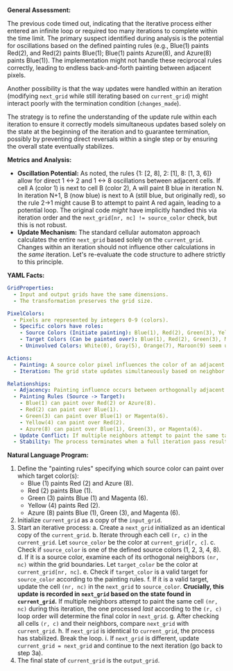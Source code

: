 **General Assessment:**

The previous code timed out, indicating that the iterative process either entered an infinite loop or required too many iterations to complete within the time limit. The primary suspect identified during analysis is the potential for oscillations based on the defined painting rules (e.g., Blue(1) paints Red(2), and Red(2) paints Blue(1); Blue(1) paints Azure(8), and Azure(8) paints Blue(1)). The implementation might not handle these reciprocal rules correctly, leading to endless back-and-forth painting between adjacent pixels.

Another possibility is that the way updates were handled within an iteration (modifying `next_grid` while still iterating based on `current_grid`) might interact poorly with the termination condition (`changes_made`).

The strategy is to refine the understanding of the update rule within each iteration to ensure it correctly models simultaneous updates based solely on the state at the beginning of the iteration and to guarantee termination, possibly by preventing direct reversals within a single step or by ensuring the overall state eventually stabilizes.

**Metrics and Analysis:**

*   **Oscillation Potential:** As noted, the rules {1: [2, 8], 2: [1], 8: [1, 3, 6]} allow for direct 1 <-> 2 and 1 <-> 8 oscillations between adjacent cells. If cell A (color 1) is next to cell B (color 2), A will paint B blue in iteration N. In iteration N+1, B (now blue) is next to A (still blue, but originally red), so the rule 2->1 might cause B to attempt to paint A red again, leading to a potential loop. The original code *might* have implicitly handled this via iteration order and the `next_grid[nr, nc] != source_color` check, but this is not robust.
*   **Update Mechanism:** The standard cellular automaton approach calculates the entire `next_grid` based solely on the `current_grid`. Changes within an iteration should not influence other calculations in the *same* iteration. Let's re-evaluate the code structure to adhere strictly to this principle.

**YAML Facts:**


```yaml
GridProperties:
  - Input and output grids have the same dimensions.
  - The transformation preserves the grid size.

PixelColors:
  - Pixels are represented by integers 0-9 (colors).
  - Specific colors have roles:
    - Source Colors (Initiate painting): Blue(1), Red(2), Green(3), Yellow(4), Azure(8)
    - Target Colors (Can be painted over): Blue(1), Red(2), Green(3), Magenta(6), Azure(8)
    - Uninvolved Colors: White(0), Gray(5), Orange(7), Maroon(9) seem unaffected and do not participate in painting.

Actions:
  - Painting: A source color pixel influences the color of an adjacent target pixel in the *next* iteration step.
  - Iteration: The grid state updates simultaneously based on neighbor interactions defined by rules. The process repeats until no pixels change color between two consecutive iterations.

Relationships:
  - Adjacency: Painting influence occurs between orthogonally adjacent pixels (sharing an edge).
  - Painting Rules (Source -> Target):
    - Blue(1) can paint over Red(2) or Azure(8).
    - Red(2) can paint over Blue(1).
    - Green(3) can paint over Blue(1) or Magenta(6).
    - Yellow(4) can paint over Red(2).
    - Azure(8) can paint over Blue(1), Green(3), or Magenta(6).
  - Update Conflict: If multiple neighbors attempt to paint the same target cell in one iteration, the behavior needs clarification. (Hypothesis: The simulation might proceed such that only one 'wins' based on iteration order, or perhaps such conflicts are designed not to occur critically in the test cases).
  - Stability: The process terminates when a full iteration pass results in a grid identical to the previous iteration's grid. Potential oscillations (e.g., 1<->2, 1<->8) must be handled implicitly or explicitly by the update logic to ensure termination.

```


**Natural Language Program:**

1.  Define the "painting rules" specifying which source color can paint over which target color(s):
    *   Blue (1) paints Red (2) and Azure (8).
    *   Red (2) paints Blue (1).
    *   Green (3) paints Blue (1) and Magenta (6).
    *   Yellow (4) paints Red (2).
    *   Azure (8) paints Blue (1), Green (3), and Magenta (6).
2.  Initialize `current_grid` as a copy of the `input_grid`.
3.  Start an iterative process:
    a. Create a `next_grid` initialized as an identical copy of the `current_grid`.
    b. Iterate through each cell `(r, c)` in the `current_grid`. Let `source_color` be the color at `current_grid[r, c]`.
    c. Check if `source_color` is one of the defined source colors (1, 2, 3, 4, 8).
    d. If it is a source color, examine each of its orthogonal neighbors `(nr, nc)` within the grid boundaries. Let `target_color` be the color at `current_grid[nr, nc]`.
    e. Check if `target_color` is a valid target for `source_color` according to the painting rules.
    f. If it is a valid target, update the cell `(nr, nc)` in the `next_grid` to `source_color`. **Crucially, this update is recorded in `next_grid` based on the state found in `current_grid`.** If multiple neighbors attempt to paint the same cell `(nr, nc)` during this iteration, the one processed *last* according to the `(r, c)` loop order will determine the final color in `next_grid`.
    g. After checking all cells `(r, c)` and their neighbors, compare `next_grid` with `current_grid`.
    h. If `next_grid` is identical to `current_grid`, the process has stabilized. Break the loop.
    i. If `next_grid` is different, update `current_grid = next_grid` and continue to the next iteration (go back to step 3a).
4.  The final state of `current_grid` is the `output_grid`.